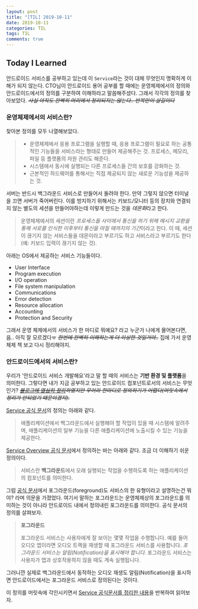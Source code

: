 ```yaml
---
layout: post
title: "[TIL] 2019-10-11"
date: 2019-10-11
categories: TIL
tags: TIL
comments: true
---
```

## Today I Learned
안드로이드 서비스를 공부하고 있는데 이 `Service`라는 것이 대체 무엇인지 명확하게 이해가 되지 않는다. CTO님이 안드로이드 용어 공부를 할 때에는 운영체제에서의 정의와 안드로이드에서의 정의를 구분하여 이해하라고 말씀해주셨다. 그래서 각각의 정의를 찾아보았다. ~~*사실 아직도 완벽히 머리에서 정리되지는 않는다.. 반복만이 살길이다*~~
 
### 운영체제에서의 서비스란?
찾아본 정의를 모두 나열해보았다.
> - 운영체제에서 응용 프로그램을 실행할 때, 응용 프로그램이 필요로 하는 공통적인 기능들을 서비스라는 형태로 만들어 제공해주는 것. 프로세스, 메모리, 파일 등 플랫폼의 자원 관리도 해준다. 
> - 시스템에서 동시에 실행되는 다른 프로세스들 간의 보호를 강화하는 것.
> - 근본적인 하드웨어를 통해서는 직접 제공되지 않는 새로운 기능성을 제공하는 것.

서버는 반드시 백그라운드 서비스로 만들어서 돌려야 한다. 만약 그렇지 않으면 터미널을 끄면 서버가 죽어버린다. 이를 방지하기 위해서는 키보드/모니터 등의 장치와 연결되지 않는 별도의 세션을 만들어야하는데 이렇게 만드는 것을 *데몬화*라고 한다.

> 운영체제에서의 세션이란 *프로세스들 사이에서 통신을 하기 위해 메시지 교환을 통해 서로를 인식한 이후부터 통신을 마칠 때까지의 기간*이라고 한다. 이 때, 세션이 끊기지 않는 서비스들을 데몬이라고 부르기도 하고 서비스라고 부르기도 한다(예: 키보드 입력이 끊기지 않는 것).  

아래는 OS에서 제공하는 서비스 기능들이다.
  - User Interface
  - Program execution
  - I/O operation
  - File system manipulation
  - Communications
  - Error detection
  - Resource allocation
  - Accounting
  - Protection and Security

그래서 운영 체제에서의 서비스가 한 마디로 뭐예요? 라고 누군가 나에게 물어본다면, 음.. 아직 잘 모르겠다ㅠ ~~*한번에 완벽히 이해하는게 더 이상한 것일거야..*~~ 집에 가서 운영체제 책 보고 다시 정리해야지.

### 안드로이드에서의 서비스란?
우리가 '안드로이드 서비스 개발해요'라고 말 할 때의 서비스는 **기반 환경 및 플랫폼**을 의미한다. 그렇다면 내가 지금 공부하고 있는 안드로이드 컴포넌트로서의 서비스는 무엇인가? ~~*[블로그에 열심히 정리](https://shinjekim.github.io/android/2019/10/11/Android-Service/)하였지만 무어라 한마디로 정의하기가 어렵다(머릿속에서 정리가 안되었기 때문이겠지).*~~

[Service 공식 문서](https://developer.android.com/reference/kotlin/android/app/Service.html#WhatIsAService)의 정의는 아래와 같다.

> 애플리케이션에서 백그라운드에서 실행해야 할 작업이 있을 때 시스템에 알려주며, 애플리케이션의 일부 기능을 다른 애플리케이션에 노출시킬 수 있는 기능을 제공한다.

[Service Overview 공식 문서](https://developer.android.com/guide/components/services#Choosing-service-thread)에서 정의하는 바는 아래와 같다. 조금 더 이해하기 쉬운 정의이다.
> 서비스란 **백그라운드**에서 오래 실행되는 작업을 수행하도록 하는 애플리케이션의 컴포넌트를 의미한다. 

그럼 [공식 문서](https://developer.android.com/guide/components/services#Choosing-service-thread)에서 포그라운드(foreground)도 서비스의 한 유형이라고 설명하는건 뭐야? 라며 의문을 가졌었다. 여기서 말하는 포그라운드는 운영체제상의 포그라운드를 의미하는 것이 아니라 안드로이드 내에서 정의내린 포그라운드를 의미한다. 공식 문서의 정의를 살펴보자.

> **포그라운드**
> 
> 포그라운드 서비스는 사용자에게 잘 보이는 몇몇 작업을 수행합니다. 예를 들어 오디오 앱이라면 오디오 트랙을 재생할 때 포그라운드 서비스를 사용합니다. *포그라운드 서비스는 알림(Notification)을 표시해야 합니다.* 포그라운드 서비스는 사용자가 앱과 상호작용하지 않을 때도 계속 실행됩니다.

그러니깐 실제로 백그라운드에서 동작하는 오디오 재생도 알림(Notification)을 표시하면 안드로이드에서는 포그라운드 서비스로 정의된다는 것이다. 

이 정의를 머릿속에 각인시키면서 [Service 공식문서를 정리한 내용](https://shinjekim.github.io/android/2019/10/11/Android-Service/)을 반복하여 읽어보자.
